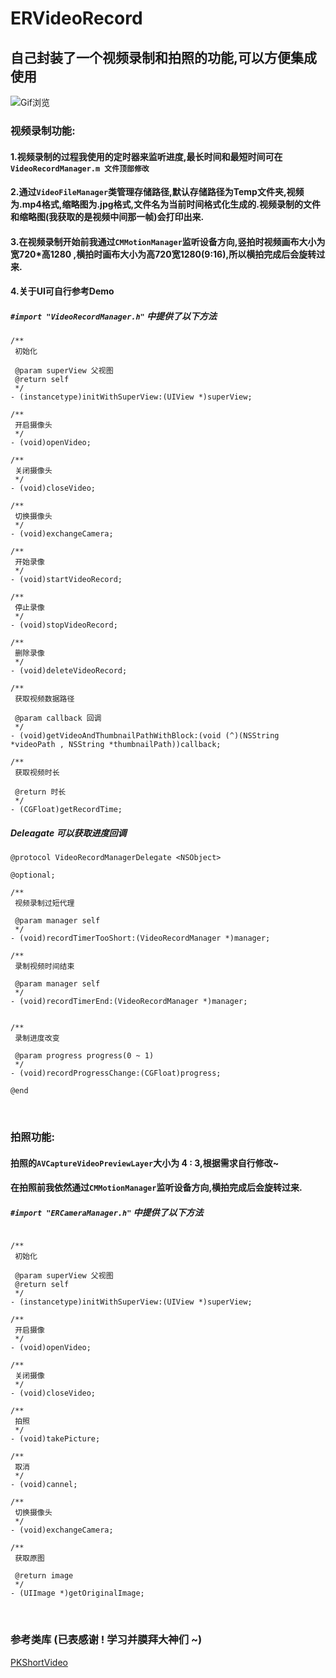 # ERVideoRecord

## 自己封装了一个视频录制和拍照的功能,可以方便集成使用

![Gif浏览](http://upload-images.jianshu.io/upload_images/2773241-b0d3fe4d6b9f5008.gif?imageMogr2/auto-orient/strip)

### 视频录制功能: 

#### 1.视频录制的过程我使用的定时器来监听进度,最长时间和最短时间可在```VideoRecordManager.m 文件顶部修改```
#### 2.通过```VideoFileManager```类管理存储路径,默认存储路径为Temp文件夹,视频为.mp4格式,缩略图为.jpg格式,文件名为当前时间格式化生成的.视频录制的文件和缩略图(我获取的是视频中间那一帧)会打印出来.
#### 3.在视频录制开始前我通过```CMMotionManager```监听设备方向,竖拍时视频画布大小为宽720*高1280 ,横拍时画布大小为高720宽1280(9:16),所以横拍完成后会旋转过来.
#### 4.关于UI可自行参考Demo

##### ```#import "VideoRecordManager.h"``` 中提供了以下方法

```
/**
 初始化
 
 @param superView 父视图
 @return self
 */
- (instancetype)initWithSuperView:(UIView *)superView;

/**
 开启摄像头
 */
- (void)openVideo;

/**
 关闭摄像头
 */
- (void)closeVideo;

/**
 切换摄像头
 */
- (void)exchangeCamera;

/**
 开始录像
 */
- (void)startVideoRecord;

/**
 停止录像
 */
- (void)stopVideoRecord;

/**
 删除录像
 */
- (void)deleteVideoRecord;

/**
 获取视频数据路径
 
 @param callback 回调
 */
- (void)getVideoAndThumbnailPathWithBlock:(void (^)(NSString *videoPath , NSString *thumbnailPath))callback;

/**
 获取视频时长
 
 @return 时长
 */
- (CGFloat)getRecordTime;
```
##### Deleagate 可以获取进度回调

```
@protocol VideoRecordManagerDelegate <NSObject>

@optional;

/**
 视频录制过短代理
 
 @param manager self
 */
- (void)recordTimerTooShort:(VideoRecordManager *)manager;

/**
 录制视频时间结束
 
 @param manager self
 */
- (void)recordTimerEnd:(VideoRecordManager *)manager;


/**
 录制进度改变
 
 @param progress progress(0 ~ 1)
 */
- (void)recordProgressChange:(CGFloat)progress;

@end
```

<br />

### 拍照功能:
#### 拍照的```AVCaptureVideoPreviewLayer```大小为 4 : 3,根据需求自行修改~
#### 在拍照前我依然通过```CMMotionManager```监听设备方向,横拍完成后会旋转过来.
##### ```#import "ERCameraManager.h"``` 中提供了以下方法

```

/**
 初始化
 
 @param superView 父视图
 @return self
 */
- (instancetype)initWithSuperView:(UIView *)superView;

/**
 开启摄像
 */
- (void)openVideo;

/**
 关闭摄像
 */
- (void)closeVideo;

/**
 拍照
 */
- (void)takePicture;

/**
 取消
 */
- (void)cannel;

/**
 切换摄像头
 */
- (void)exchangeCamera;

/**
 获取原图

 @return image
 */
- (UIImage *)getOriginalImage;
```
<br />

### 参考类库 (已表感谢 ! 学习并膜拜大神们 ~)

[PKShortVideo](https://github.com/pepsikirk/PKShortVideo)

